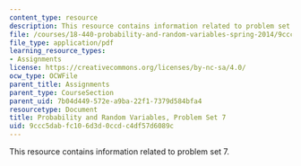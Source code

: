 ```yaml
---
content_type: resource
description: This resource contains information related to problem set 7.
file: /courses/18-440-probability-and-random-variables-spring-2014/9ccc5dabfc106d3d0ccdc4df57d6089c_MIT18_440S14_ProblemSet7.pdf
file_type: application/pdf
learning_resource_types:
- Assignments
license: https://creativecommons.org/licenses/by-nc-sa/4.0/
ocw_type: OCWFile
parent_title: Assignments
parent_type: CourseSection
parent_uid: 7b04d449-572e-a9ba-22f1-7379d584bfa4
resourcetype: Document
title: Probability and Random Variables, Problem Set 7
uid: 9ccc5dab-fc10-6d3d-0ccd-c4df57d6089c
---
```

This resource contains information related to problem set 7.